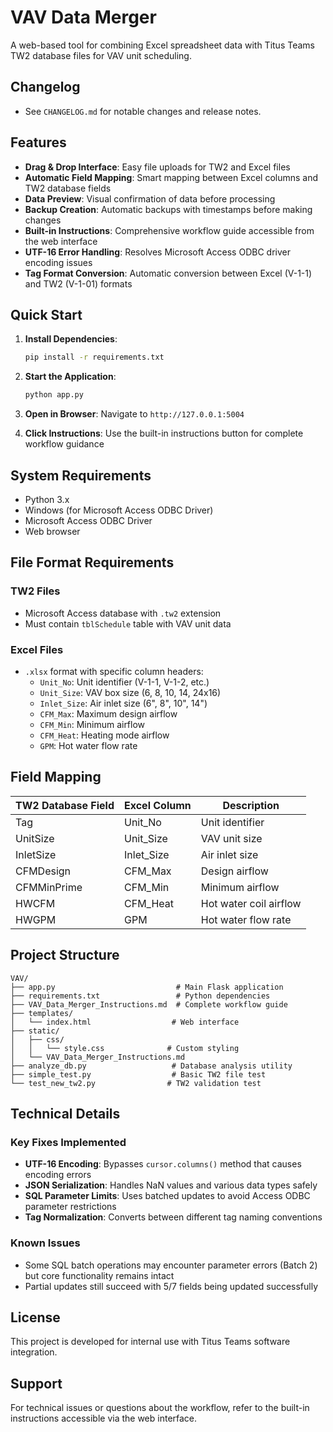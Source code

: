 # VAV Data Merger

A web-based tool for combining Excel spreadsheet data with Titus Teams TW2 database files for VAV unit scheduling.

## Changelog

- See `CHANGELOG.md` for notable changes and release notes.

## Features

- **Drag & Drop Interface**: Easy file uploads for TW2 and Excel files
- **Automatic Field Mapping**: Smart mapping between Excel columns and TW2 database fields  
- **Data Preview**: Visual confirmation of data before processing
- **Backup Creation**: Automatic backups with timestamps before making changes
- **Built-in Instructions**: Comprehensive workflow guide accessible from the web interface
- **UTF-16 Error Handling**: Resolves Microsoft Access ODBC driver encoding issues
- **Tag Format Conversion**: Automatic conversion between Excel (V-1-1) and TW2 (V-1-01) formats

## Quick Start

1. **Install Dependencies**:
   ```bash
   pip install -r requirements.txt
   ```

2. **Start the Application**:
   ```bash
   python app.py
   ```

3. **Open in Browser**:
   Navigate to `http://127.0.0.1:5004`

4. **Click Instructions**: Use the built-in instructions button for complete workflow guidance

## System Requirements

- Python 3.x
- Windows (for Microsoft Access ODBC Driver)
- Microsoft Access ODBC Driver
- Web browser

## File Format Requirements

### TW2 Files
- Microsoft Access database with `.tw2` extension
- Must contain `tblSchedule` table with VAV unit data

### Excel Files  
- `.xlsx` format with specific column headers:
  - `Unit_No`: Unit identifier (V-1-1, V-1-2, etc.)
  - `Unit_Size`: VAV box size (6, 8, 10, 14, 24x16)
  - `Inlet_Size`: Air inlet size (6", 8", 10", 14")
  - `CFM_Max`: Maximum design airflow
  - `CFM_Min`: Minimum airflow
  - `CFM_Heat`: Heating mode airflow  
  - `GPM`: Hot water flow rate

## Field Mapping

| TW2 Database Field | Excel Column | Description |
|-------------------|--------------|-------------|
| Tag | Unit_No | Unit identifier |
| UnitSize | Unit_Size | VAV unit size |
| InletSize | Inlet_Size | Air inlet size |
| CFMDesign | CFM_Max | Design airflow |
| CFMMinPrime | CFM_Min | Minimum airflow |
| HWCFM | CFM_Heat | Hot water coil airflow |
| HWGPM | GPM | Hot water flow rate |

## Project Structure

```
VAV/
├── app.py                           # Main Flask application
├── requirements.txt                 # Python dependencies
├── VAV_Data_Merger_Instructions.md  # Complete workflow guide
├── templates/
│   └── index.html                  # Web interface
├── static/
│   ├── css/
│   │   └── style.css              # Custom styling
│   └── VAV_Data_Merger_Instructions.md
├── analyze_db.py                   # Database analysis utility
├── simple_test.py                  # Basic TW2 file test
└── test_new_tw2.py                # TW2 validation test
```

## Technical Details

### Key Fixes Implemented
- **UTF-16 Encoding**: Bypasses `cursor.columns()` method that causes encoding errors
- **JSON Serialization**: Handles NaN values and various data types safely  
- **SQL Parameter Limits**: Uses batched updates to avoid Access ODBC parameter restrictions
- **Tag Normalization**: Converts between different tag naming conventions

### Known Issues
- Some SQL batch operations may encounter parameter errors (Batch 2) but core functionality remains intact
- Partial updates still succeed with 5/7 fields being updated successfully

## License

This project is developed for internal use with Titus Teams software integration.

## Support

For technical issues or questions about the workflow, refer to the built-in instructions accessible via the web interface.
